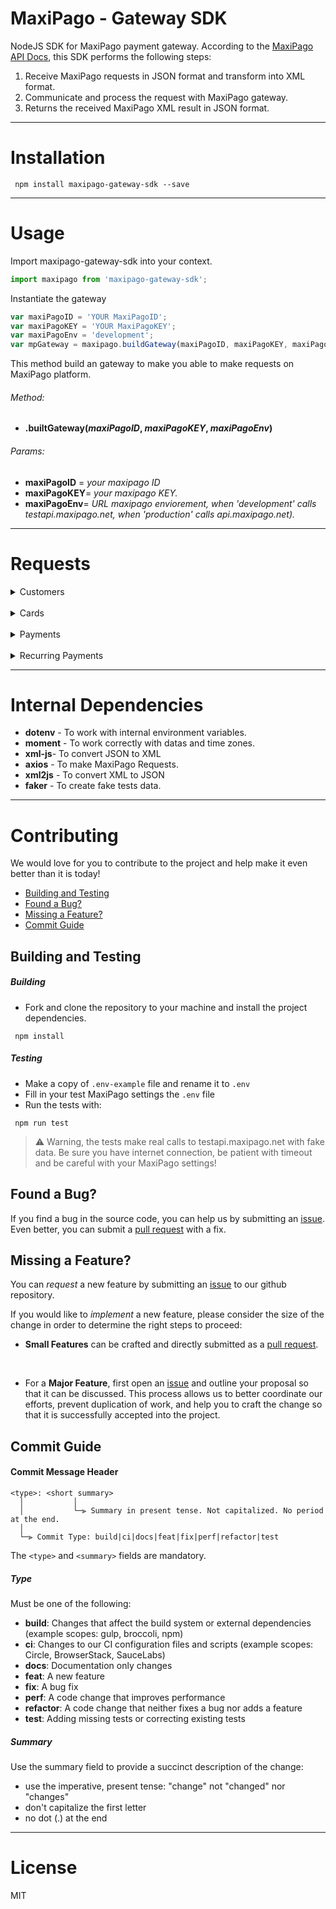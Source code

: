 
# MaxiPago - Gateway SDK


 NodeJS SDK for MaxiPago payment gateway.
According to the [MaxiPago API Docs](http://developers.maxipago.com/apidocs/), this SDK performs the following steps:
 1. Receive  MaxiPago requests in JSON format and transform into XML format.
 3. Communicate and process the request with MaxiPago gateway.
 4. Returns the received MaxiPago XML result in JSON format.

---

# Installation 
```node
 npm install maxipago-gateway-sdk --save
```

---

# Usage
Import maxipago-gateway-sdk into your context.
```js
import maxipago from 'maxipago-gateway-sdk';
```


Instantiate the gateway

```js
var maxiPagoID = 'YOUR MaxiPagoID';
var maxiPagoKEY = 'YOUR MaxiPagoKEY';
var maxiPagoEnv = 'development';
var mpGateway = maxipago.buildGateway(maxiPagoID, maxiPagoKEY, maxiPagoEnv);
``` 
This method build an gateway to make you able to make requests on MaxiPago platform.
###### Method:
* **.builtGateway(*maxiPagoID*, *maxiPagoKEY*, *maxiPagoEnv*)**

###### Params:
* **maxiPagoID** = *your maxipago ID*
* **maxiPagoKEY**= *your maxipago KEY.*
* **maxiPagoEnv**= *URL maxipago enviorement, when 'development' calls testapi.maxipago.net, when  'production' calls api.maxipago.net).* 

---

# Requests

<details>
<summary>Customers</summary>

<p>

* 
  <details>
    <summary>Add Customer</summary>
  <p>

  This method add your customer on MaxiPago platform.
  ###### Method:
  * **.addCustomer(*addCustomerJSON*);**
  ###### Params:
  * **addCustomerJSON** = *your customer data in JSON format*.
  ###### Example:
  ```js
  var addCustomerJSON = 
  {
    "customerIdExt": 5358,
    "firstName": "Kylee Hilpert",
    "lastName": "Bauch",
    "address1": "42837 Flatley Union",
    "address2": "6749 Hudson Prairie",
    "city": "Arnostad",
    "state": "Arizona",
    "zip": "658388059",
    "country": "PR",
    "phone": "730.900.4976",
    "email": "Erna_Harris55@gmail.com",
    "dob": "06/26/2018",
    "sex": "M"
  };
  let maxiPagoJsonResponse = mpGateway.addCustomer(addCustomerJSON);
  ```

  </p>
  </details>

* 
  <details>
  <summary>Update Customer</summary>
  <p>

  This method update previously added customer on MaxiPago platform.

  ###### Method:
  * **.updateCustomer(*updateCustomerJSON*);**
  ###### Params:
  * **updateCustomerJSON** = *your updated customer data in JSON format.*

  * 
  ###### Example:
  ```js
  var updateCustomerJSON =
  {
    "customerIdExt": 5254,
    "firstName": "Tatum Goodwin updated",
    "lastName": "Corwin updated",
    "customerId": "119679"
  };
  let maxiPagoJsonResponse = mpGateway.updateCustomer(updateCustomerJSON);
  ```
  </p>
  </details>

* 
  <details>
    <summary>Delete Customer</summary>
    <p>
    
  This method delete previously added customer on MaxiPago platform.

  ###### Method:
  * **.deleteCustomer(*deleteCustomerJSON*);**
  ###### Params:
  * **deleteCustomerJSON** = *your updated customer data in JSON format.*
  ###### Example:
  ```js
  var deleteCustomerJSON = { customerId: '119679'};
  let maxiPagoJsonResponse = mpGateway.deleteCustomer(deleteCustomerJSON);
  ```
  </p>
  </details>
</p>
</details>

</br>

<details>
<summary>Cards</summary>
<p>

* 
  <details>
    <summary>Add Card</summary>
    <p>

  This method add an card for previously added customer on MaxiPago platform.

  ###### Method:
  * **.addCard(*addCardJSON*);**
  ###### Params:
  * **addCardJSON** = *your card data in JSON format.*
  ###### Example:
  ```js
  var addCardJSON = 
  {
    "customerId": "119720",
    "creditCardNumber": "4111111111111111",
    "expirationMonth": 12,
    "expirationYear": 2020,
    "billingName": "Corwin"
  };
  let maxiPagoJsonResponse = mpGateway.addCard(addCardJSON);
  ```
  </p>
  </details>

* 
  <details>
    <summary>Delete Card</summary>
    <p>

  This method delete an card previously added on MaxiPago platform.

  ###### Method:
  * **.deleteCard(*deleteCardJSON*);**
  ###### Params:
  * **deleteCardJSON** = *your card data in JSON format.*
  ###### Example:
  ```js
  var deleteCardJSON = 
  {
    "customerId": "119722",
    "token": "+adHuFvmSms="
  };
  let maxiPagoJsonResponse = mpGateway.deleteCard(deleteCardJSON);
  ```

  </p>
  </details>
</p>
</details>

</br>

<details>
<summary>Payments</summary>
<p>

* 
  <details>
    <summary>Auth</summary>
      <p>

  This method add an sale authorization for previously card added on MaxiPago platform.

  ###### Method:
  * **.auth(*authJSON*);**
  ###### Params:
  * **authJSON** = *your authorization data in JSON format.*
  ###### Example:
  ```js
  var authJSON = 	
  {
    "processorID": "1",
    "referenceNum": "PONumber-8959",
    "billing": {},
    "transactionDetail": {
      "payType": {
        "creditCard": {
          "number": "4111111111111111",
          "expMonth": "12",
          "expYear": "2020",
          "cvvNumber": ""
        }
      }
    },
    "payment": {
      "currencyCode": "BRL",
      "chargeTotal": "10.00"
    },
    "saveOnFile": {
      "customerToken": "119766"
    }
  };
  let maxiPagoJsonResponse = mpGateway.auth(authJSON);
  ```
  You can also request an authorization using card token:
  ```js
  var authJSON = 
  {
    "processorID": "1",
    "referenceNum": "PONumber-2861",
    "transactionDetail": {
      "payType": {
        "onFile": {
          "customerId": "119790",
          "token": "XN7N7qSfZKc="
        }
      }
    },
    "payment": {
      "currencyCode": "BRL",
      "chargeTotal": "10.00"
    }
  };
  let maxiPagoJsonResponse = mpGateway.auth(authJSON);
  ```
  </p>
  </details>

* 
  <details>
    <summary>Capture</summary>
    <p>

  This method capture an sale authorization previously added on MaxiPago platform.

  ###### Method:
  * **.capture(*captureJSON*);**
  ###### Params:
  * **captureJSON** = *your capture data in JSON format.*
  ###### Example:
  ```js
  var captureJSON = 
  {
    "orderID": "0A0104A3:01659FE61095:AE1B:34012394",
    "referenceNum": "PONumber-5918",
    "payment": {
      "chargeTotal": "10.00"
    }
  }
  let maxiPagoJsonResponse = mpGateway.capture(captureJSON);
  ```
  </p>
  </details>

* 
  <details>
    <summary>Void</summary>
    <p>

  This method void an previously capture requested on MaxiPago platform.

  ###### Method:
  * **.void(*voidJSON*);**
  ###### Params:
  * **voidJSON** = *your void data in JSON format.*
  ###### Example:
  ```js
  var voidJSON = {transactionID: '2203293'};
  let maxiPagoJsonResponse = mpGateway.void(voidJSON);
  ```
  </p>
  </details>

* 
  <details>
    <summary>Return Payment</summary>
    <p>

  This method return an capture previously requested on MaxiPago platform.

  ###### Method:
  * **.returnPayment(*returnPaymentJSON*);**
  ###### Params:
  * **returnPaymentJSON** = *your return payment data in JSON format.*
  ###### Example:
  ```js
  var returnPaymentJSON =
  {
    "orderID": "0A0104A3:0165A0D725D2:51BC:3AA3973C",
    "referenceNum": "PONumber-5441",
    "payment": {
      "chargeTotal": "10.00"
    }
  };

  let maxiPagoJsonResponse = mpGateway.returnPayment(returnPaymentJSON);
  ```

  </p>
  </details>
</p>
</details>

</br>

<details>
<summary>Recurring Payments</summary>
<p>

* 
  <details>
    <summary>Add Recurring Payment</summary>
      <p>

  This method add an recurring payment MaxiPago platform.

  ###### Method:
  * **.recurringPayment(*recurringPaymentJSON*);**
  ###### Params:
  * **recurringPaymentJSON** = *your recurring payment data in JSON format.*
  ###### Example:
  ```js
  var recurringPaymentJSON = 
  {
    "processorID": "1",
    "referenceNum": "PONumber-6058",
    "billing": {
      "name": "Bailey Hahn",
      "address": "63849 Towne Plain",
      "address2": "06249 Cummings Plains",
      "city": "Cummingsland",
      "state": "Kansas",
      "postalcode": "458932184",
      "country": "UY",
      "phone": "032.912.6510",
      "email": "Susie94@hotmail.com"
    },
    "shipping": {
      "name": "Rosemary Barton DDS",
      "address": "6695 Beahan View",
      "address2": "9255 Brielle Harbors",
      "city": "West Willis",
      "state": "Massachusetts",
      "postalcode": "142042357",
      "country": "US",
      "phone": "245.009.3441",
      "email": "Kari61@hotmail.com"
    },
    "transactionDetail": {
      "payType": {
        "creditCard": {
          "number": "4111111111111111",
          "expMonth": "12",
          "expYear": "2020",
          "cvvNumber": ""
        }
      }
    },
    "payment": {
      "currencyCode": "BRL",
      "chargeTotal": "11.00"
    },
    "recurring": {
      "action": "new",
      "startDate": "2018-09-04",
      "frequency": "1",
      "period": "monthly",
      "installments": "10",
      "failureThreshold": "5"
    }
  };
  let maxiPagoJsonResponse = mpGateway.recurringPayment(recurringPaymentJSON);
  ```
  You can request an recurring payment using card token:
  ```js
  var recurringPaymentJSON = 
  {
    "processorID": "1",
    "referenceNum": "PONumber-5268",
    "billing": {
      "name": "Lyla Schulist",
      "address": "76180 Dicki Summit",
      "address2": "4073 Sydni Union",
      "city": "Port Eleonoreside",
      "state": "Florida",
      "postalcode": "771760064",
      "country": "TD",
      "phone": "810.135.7471",
      "email": "Corine.Will63@gmail.com"
    },
    "shipping": {
      "name": "Edna Wolf PhD",
      "address": "327 Moore Rapids",
      "address2": "7913 Bruen Junction",
      "city": "Lebsackburgh",
      "state": "Indiana",
      "postalcode": "506219721",
      "country": "NZ",
      "phone": "434.540.4613",
      "email": "Craig.OKeefe33@gmail.com"
    },
    "transactionDetail": {
      "payType": {
        "onFile": {
          "customerId": "119903",
          "token": "lmHDTV334BQ="
        }
      }
    },
    "payment": {
      "currencyCode": "BRL",
      "chargeTotal": "11.00"
    },
    "recurring": {
      "action": "new",
      "startDate": "2018-09-04",
      "frequency": "1",
      "period": "monthly",
      "installments": "10",
      "failureThreshold": "5"
    }
  }
  let maxiPagoJsonResponse = mpGateway.recurringPayment(recurringPaymentJSON);
  ```
  </p>
  </details>

* 
  <details>
    <summary>Update Recurring Payment</summary>
    <p>

  This method update an recurring payment  previously added MaxiPago platform.

  ###### Method:
  * **.updateRecurringPayment(*updateRecurringPaymentJSON*);**
  ###### Params:
  * **updateRecurringPaymentJSON** = *your recurring payment data in JSON format.*
  ###### Example:
  ```js
  var updateRecurringPaymentJSON = 
  {
    "orderID": "0A0104A3:0165A003EA9E:CA3E:788D2E4F",
    "paymentInfo": {
      "cardInfo": {
        "softDescriptor": "RECSDNAME"
      }
    },
    "recurring": {
      "processorID": "1",
      "action": "disable",
      "installments": "11",
      "nextFireDate": "2018-09-04",
      "fireDay": "20",
      "period": "quarterly"
    },
    "billingInfo": {
      "name": "Dr. Adonis Wiegand",
      "address1": "77459 Ignacio Flat",
      "address2": "873 Alexandrine Meadow",
      "city": "South Genestad",
      "zip": "775927405",
      "country": "GL",
      "email": "Muriel.Senger83@hotmail.com",
      "phone": "363.469.7941"
    },
    "shippingInfo": {
      "name": "Dayton Zboncak",
      "address1": "61508 Rempel Glens",
      "address2": "11020 Jaden Plains",
      "city": "Port Easter",
      "zip": "127344175",
      "country": "BF",
      "email": "Leda.Cruickshank@yahoo.com",
      "phone": "801.057.6041"
    }
  };
  let maxiPagoJsonResponse = mpGateway.void(updateRecurringPaymentJSON);
  ```

  </p>
  </details>

* 
  <details>
    <summary>Canceling Recurring Payment</summary>
    <p>

  This method cancel an previously recurring payment added on MaxiPago platform.

  ###### Method:
  * **.cancelRecurringPayment(*cancelRecurringPaymentJSON*);**
  ###### Params:
  * **cancelRecurringPaymentJSON** = *your recurring payment data in JSON format.*
  ###### Example:
  ```js
  var cancelRecurringPaymentJSON = {"orderID":"0A0104A3:0165A0AC8533:9B78:5B51BACC"};
  let maxiPagoJsonResponse = mpGateway.cancelRecurringPayment(cancelRecurringPaymentJSON);
  ```

  </p>
  </details>
</p>
</details>

---

# Internal Dependencies
 * **dotenv** - To work with internal environment variables.
 * **moment** - To work correctly with datas and time zones.
 * **xml-js**- To convert JSON to  XML
 * **axios** -  To make MaxiPago Requests.
 * **xml2js** - To convert XML to JSON
 * **faker** - To create fake tests data.

---

# Contributing
 We would love for you to contribute to the project and help make it even better than it is today!

 - [Building and Testing](#running)
 - [Found a Bug?](#issue)
 - [Missing a Feature?](#feature)
 - [Commit Guide](#commit-guide)

## <a name="running"></a> Building and Testing
##### Building
 - Fork and clone the repository to your machine and install the project dependencies.

```node
 npm install
```
##### Testing
- Make a copy of `.env-example` file and rename it to `.env`
- Fill in your test MaxiPago settings the `.env` file
- Run the tests with:

```node
 npm run test
```

> :warning:  Warning, the tests make real calls to testapi.maxipago.net with fake data. Be sure you have internet connection, be patient with timeout and be careful with your MaxiPago settings!

## <a name="issue"></a> Found a Bug?

If you find a bug in the source code, you can help us by submitting an [issue](https://github.com/LanderMalta/maxipago-gateway-sdk/issues). Even better, you can submit a [pull request](https://github.com/LanderMalta/maxipago-gateway-sdk/pulls) with a fix.


## <a name="feature"></a> Missing a Feature?
You can *request* a new feature by submitting an [issue](https://github.com/LanderMalta/maxipago-gateway-sdk/issues) to our github repository.

If you would like to *implement* a new feature, please consider the size of the change in order to determine the right steps to proceed:

* **Small Features** can be crafted and directly submitted as a [pull request](https://github.com/LanderMalta/maxipago-gateway-sdk/pulls).
</br>

* For a **Major Feature**, first open an [issue](https://github.com/LanderMalta/maxipago-gateway-sdk/issues) and outline your proposal so that it can be discussed.
  This process allows us to better coordinate our efforts, prevent duplication of work, and help you to craft the change so that it is successfully accepted into the project.




## <a name="commit-guide"></a>Commit Guide

#### Commit Message Header

```
<type>: <short summary>
  │           │
  │           └─⫸ Summary in present tense. Not capitalized. No period at the end.
  │   
  └─⫸ Commit Type: build|ci|docs|feat|fix|perf|refactor|test
```

The `<type>` and `<summary>` fields are mandatory.


##### Type

Must be one of the following:

* **build**: Changes that affect the build system or external dependencies (example scopes: gulp, broccoli, npm)
* **ci**: Changes to our CI configuration files and scripts (example scopes: Circle, BrowserStack, SauceLabs)
* **docs**: Documentation only changes
* **feat**: A new feature
* **fix**: A bug fix
* **perf**: A code change that improves performance
* **refactor**: A code change that neither fixes a bug nor adds a feature
* **test**: Adding missing tests or correcting existing tests


##### Summary

Use the summary field to provide a succinct description of the change:

* use the imperative, present tense: "change" not "changed" nor "changes"
* don't capitalize the first letter
* no dot (.) at the end

---

# License
MIT
